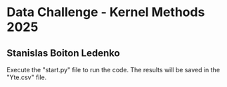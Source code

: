 # Data Challenge - Kernel Methods 2025
## Stanislas Boiton Ledenko

Execute the "start.py" file to run the code.
The results will be saved in the "Yte.csv" file.